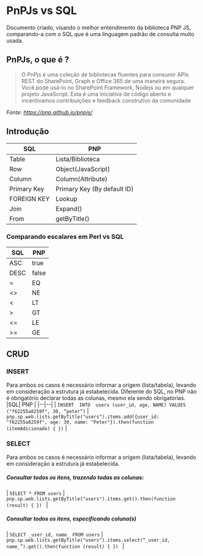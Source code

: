 
# PnPJs vs SQL

Documento criado, visando o melhor entendimento da biblioteca PNP JS, comparando-a com o SQL que é uma linguagem padrão de consulta muito usada.

  ## PnPJs, o que é ?
  

> O PnPjs é uma coleção de bibliotecas fluentes para consumir APIs
> REST do SharePoint, Graph e Office 365 de uma maneira segura. Você
> pode usá-lo no SharePoint Framework, Nodejs ou em qualquer projeto
> JavaScript. Esta é uma iniciativa de código aberto e incentivamos
> contribuições e feedback construtivo da comunidade

*Fonte: https://pnp.github.io/pnpjs/*

## Introdução

| SQL | PNP |
|--|--|
| Table | Lista/Biblioteca |
|Row|Object(JavaScript)|
|Column|Column(Attribute)|
|Primary Key|Primary Key (By default ID)|
| FOREIGN KEY|Lookup|
| Join|Expand()|
| From |getByTitle()|

### Comparando escalares em Perl vs SQL

| SQL | PNP |
|--|--|
| ASC| true |
|DESC|false|
|=|EQ|
|<>|NE|
| <|LT|
| >|GT|
| <=|LE|
| >=|GE|

## CRUD

### INSERT
Para ambos os casos é necessário informar a origem (lista/tabela), levando em consideração a estrutura já estabelecida. Diferente do SQL, no PNP não é obrigatório declarar todas as colunas, mesmo ela sendo obrigatórias.
|SQL| PNP |
|--|--|
| ```INSERT  INTO  users (user_id, age, NAME) VALUES  ("f62255a8259f", 30, “peter”)``` | ``` pnp.sp.web.lists.getByTitle("users").items.add({user_id: "f62255a8259f", age: 30, name: "Peter"}).then(function (itemAdicionado) { }) ``` |

### SELECT
Para ambos os casos é necessário informar a origem (lista/tabela), levando em consideração a estrutura já estabelecida.

#####  Consultar todos os itens, trazendo todas as colunas:
| ```SELECT * FROM users``` | ```pnp.sp.web.lists.getByTitle("users").items.get().then(function (result) { }) ``` |

#####  Consultar todos os itens, especificando coluna(s)
| ```SELECT _user_id, name_ FROM users``` | ```pnp.sp.web.lists.getByTitle("users").items.select(“_user_id, name_”).get().then(function (result) { }) ``` |
